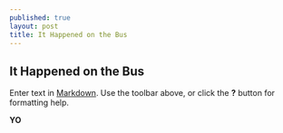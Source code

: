 ```yaml
---
published: true
layout: post
title: It Happened on the Bus
---
```

## It Happened on the Bus

Enter text in [Markdown](http://daringfireball.net/projects/markdown/). Use the toolbar above, or click the **?** button for formatting help.


<b> YO </b>
